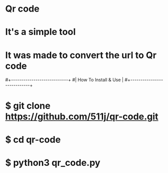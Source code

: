 # Qr code
# It's a simple tool
# It was made to convert the url to Qr code
#+----------------------------+
#|    How To Install & Use    |
#+----------------------------+
# $ git clone https://github.com/511j/qr-code.git
# $ cd qr-code
# $ python3 qr_code.py
